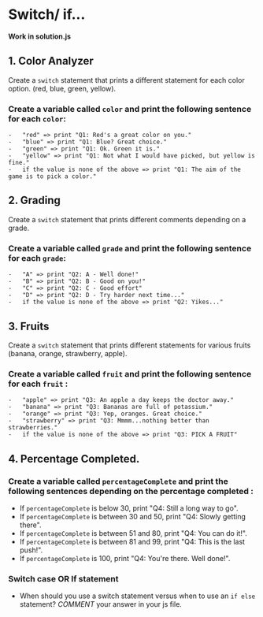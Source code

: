 # Switch/ if...

**Work in solution.js**

## 1. Color Analyzer

Create a `switch` statement that prints a different statement for each color option. (red, blue, green, yellow).

### Create a variable called `color` and print the following sentence for each `color`:

    -   "red" => print "Q1: Red's a great color on you."
    -   "blue" => print "Q1: Blue? Great choice."
    -   "green" => print "Q1: Ok. Green it is."
    -   "yellow" => print "Q1: Not what I would have picked, but yellow is fine."
    -   if the value is none of the above => print "Q1: The aim of the game is to pick a color."

## 2. Grading

Create a `switch` statement that prints different comments depending on a grade.

### Create a variable called `grade` and print the following sentence for each `grade`:

    -   "A" => print "Q2: A - Well done!"
    -   "B" => print "Q2: B - Good on you!"
    -   "C" => print "Q2: C - Good effort"
    -   "D" => print "Q2: D - Try harder next time..."
    -   if the value is none of the above => print "Q2: Yikes..."

## 3. Fruits

Create a `switch` statement that prints different statements for various fruits (banana, orange, strawberry, apple).

### Create a variable called `fruit` and print the following sentence for each `fruit` :

    -   "apple" => print "Q3: An apple a day keeps the doctor away."
    -   "banana" => print "Q3: Bananas are full of potassium."
    -   "orange" => print "Q3: Yep, oranges. Great choice."
    -   "strawberry" => print "Q3: Mmmm...nothing better than strawberries."
    -   if the value is none of the above => print "Q3: PICK A FRUIT"

## 4. Percentage Completed.

### Create a variable called `percentageComplete` and print the following sentences depending on the percentage completed :

- If `percentageComplete` is below 30, print "Q4: Still a long way to go".
- If `percentageComplete` is between 30 and 50, print "Q4: Slowly getting there".
- If `percentageComplete` is between 51 and 80, print "Q4: You can do it!".
- If `percentageComplete` is between 81 and 99, print "Q4: This is the last push!".
- If `percentageComplete` is 100, print "Q4: You're there. Well done!".

### Switch case OR If statement

- When should you use a switch statement versus when to use an `if else` statement? _COMMENT_ your answer in your js file.